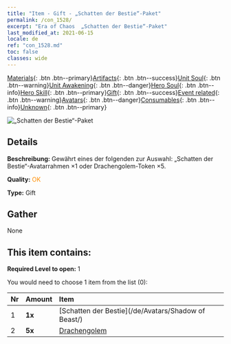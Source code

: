 ```yaml
---
title: "Item - Gift - „Schatten der Bestie“-Paket"
permalink: /con_1528/
excerpt: "Era of Chaos  „Schatten der Bestie“-Paket"
last_modified_at: 2021-06-15
locale: de
ref: "con_1528.md"
toc: false
classes: wide
---
```

 [Materials](/ItemsDE/){: .btn .btn--primary}[Artifacts](/ItemsDE/Artifacts/){: .btn .btn--success}[Unit Soul](/ItemsDE/UnitSoul/){: .btn .btn--warning}[Unit Awakening](/ItemsDE/UnitAwakening/){: .btn .btn--danger}[Hero Soul](/ItemsDE/HeroSoul/){: .btn .btn--info}[Hero Skill](/ItemsDE/HeroSkill/){: .btn .btn--primary}[Gift](/ItemsDE/Gift/){: .btn .btn--success}[Event related](/ItemsDE/Events/){: .btn .btn--warning}[Avatars](/ItemsDE/Avatars/){: .btn .btn--danger}[Consumables](/ItemsDE/Consumables/){: .btn .btn--info}[Unknown](/ItemsDE/Unknown/){: .btn .btn--primary}

 ![„Schatten der Bestie“-Paket](/images/t/i_907142.png)

## Details
 **Beschreibung:** Gewährt eines der folgenden zur Auswahl: „Schatten der Bestie“-Avatarrahmen ×1 oder Drachengolem-Token ×5.

 **Quality:** <span style="color: #FF8C00">OK</span>

 **Type:** Gift

## Gather

  None

## This item contains:

 **Required Level to open:** 1

 You would need to choose 1 item from the list (0):

  | Nr | Amount |     Item    |
  |:---|:-------|:------------|
  | 1 |  **1x** | [Schatten der Bestie](/de/Avatars/Shadow of Beast/) |  | 
  | 2 |  **5x** | [Drachengolem](/ItemsDE/unt_243/) |  | 
